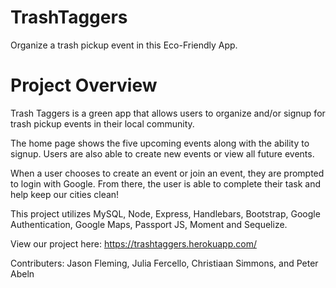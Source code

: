 # TrashTaggers
Organize a trash pickup event in this Eco-Friendly App.

# Project Overview
Trash Taggers is a green app that allows users to organize and/or signup for trash pickup events in their local community. 

The home page shows the five upcoming events along with the ability to signup.  Users are also able to create new events or view all future events. 

When a user chooses to create an event or join an event, they are prompted to login with Google.  From there, the user is able to complete their task and help keep our cities clean!

This project utilizes MySQL, Node, Express, Handlebars, Bootstrap, Google Authentication, Google Maps, Passport JS, Moment and Sequelize. 

View our project here: https://trashtaggers.herokuapp.com/

Contributers: Jason Fleming, Julia Fercello, Christiaan Simmons, and Peter Abeln